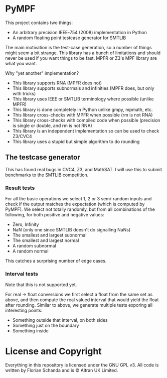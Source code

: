 # PyMPF
This project contains two things:
  - An arbitrary precision IEEE-754 (2008) implementation in Python
  - A random floating point testcase generator for SMTLIB

The main motivation is the test-case generation, so a number of things
might seem a bit strange. This library has a bunch of limitations and
should never be used if you want things to be fast. MPFR or Z3's MPF
library are what you want.

Why "yet another" implementation?
  - This library supports RNA (MPFR does not)
  - This library supports subnormals and infinities (MPFR does, but only with tricks)
  - This library uses IEEE or SMTLIB terminology where possible (unlike MPFR)
  - This library is done completely in Python unlike gmpy, mpmath, etc.
  - This library cross-checks with MPFR when possible (rm is not RNA)
  - This library cross-checks with compiled code when possible (precision is single or double, and rm is not RNA)
  - This library is an independent implementation so can be used to check Z3/CVC4
  - This library uses a stupid but simple algorithm to do rounding

## The testcase generator
This has found real bugs in CVC4, Z3, and MathSAT. I will use this to
submit benchmarks to the SMTLIB competition.

### Result tests
For all the basic operations we select 1, 2 or 3 semi-random inputs
and check if the output matches the expectation (which is computed by
PyMPF). We select not totally randomly, but from all combinations of
the following, for both positive and negative values:
  - Zero, Infinity
  - NaN (only one since SMTLIB doesn't do signalling NaNs)
  - The smallest and largest subnormal
  - The smallest and largest normal
  - A random subnormal
  - A random normal

This catches a surprising number of edge cases.

### Interval tests
Note that this is not supported yet.

For real -> float conversions we first select a float from the same
set as above, and then compute the real valued interval that would
yield the float after rounding.  Similar to above, we generate
multiple tests exporing all interesting points:
  - Something outside that interval, on both sides
  - Something just on the boundary
  - Something inside

# License and Copyright
Everything in this repository is licensed under the GNU GPL v3.
All code is written by Florian Schanda and is :copyright: Altran UK Limited.
